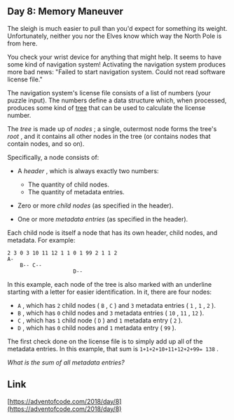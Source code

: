 ## Day 8: Memory Maneuver

The sleigh is much easier to pull than you'd expect for something its weight. Unfortunately, neither you nor the Elves know which way the North Pole is from here.

You check your wrist device for anything that might help. It seems to have some kind of navigation system! Activating the navigation system produces more bad news: "Failed to start navigation system. Could not read software license file."

The navigation system's license file consists of a list of numbers (your puzzle input). The numbers define a data structure which, when processed, produces some kind of [tree](https://en.wikipedia.org/wiki/Tree_%28data_structure%29) that can be used to calculate the license number.

The _tree_ is made up of _nodes_ ; a single, outermost node forms the tree's _root_ , and it contains all other nodes in the tree (or contains nodes that contain nodes, and so on).

Specifically, a node consists of:

- A _header_ , which is always exactly two numbers:

  - The quantity of child nodes.
  - The quantity of metadata entries.

- Zero or more _child nodes_ (as specified in the header).
- One or more _metadata entries_ (as specified in the header).

Each child node is itself a node that has its own header, child nodes, and metadata. For example:

```
2 3 0 3 10 11 12 1 1 0 1 99 2 1 1 2
A-
    B-- C--
                     D--
```

In this example, each node of the tree is also marked with an underline starting with a letter for easier identification. In it, there are four nodes:

- `A` , which has `2` child nodes ( `B` , `C` ) and `3` metadata entries ( `1` , `1` , `2` ).
- `B` , which has `0` child nodes and `3` metadata entries ( `10` , `11` , `12` ).
- `C` , which has `1` child node ( `D` ) and `1` metadata entry ( `2` ).
- `D` , which has `0` child nodes and `1` metadata entry ( `99` ).

The first check done on the license file is to simply add up all of the metadata entries. In this example, that sum is `1+1+2+10+11+12+2+99= 138` .

_What is the sum of all metadata entries?_

## Link

[https://adventofcode.com/2018/day/8](https://adventofcode.com/2018/day/8)
